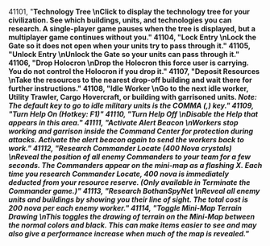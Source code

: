 ﻿41101, "<b>Technology Tree<b> \nClick to display the technology tree for your civilization. See which buildings, units, and technologies you can research. A single-player game pauses when the tree is displayed, but a multiplayer game continues without you."
41104, "<b>Lock Entry<b> \nLock the Gate so it does not open when your units try to pass through it."
41105, "<b>Unlock Entry<b> \nUnlock the Gate so your units can pass through it."
41106, "<b>Drop Holocron<b> \nDrop the Holocron this force user is carrying. You do not control the Holocron if you drop it."
41107, "<b>Deposit Resources<b> \nTake the resources to the nearest drop-off building and wait there for further instructions."
41108, "<b>Idle Worker<b> \nGo to the next idle worker, Utility Trawler, Cargo Hovercraft, or building with garrisoned units. <i>Note: The default key to go to idle military units is the COMMA (,) key.<i>"
41109, "<b>Turn Help On (Hotkey: F1)<b>"
41110, "<b>Turn Help Off<b> \nDisable the Help that appears in this area."
41111, "<b>Activate Alert Beacon<b> \nWorkers stop working and garrison inside the Command Center for protection during attacks. Activate the alert beacon again to send the workers back to work."
41112, "<b>Research Commander Locate (400 Nova crystals)<b> \nReveal the position of all enemy Commanders to your team for a few seconds. The Commanders appear on the mini-map as a flashing X. Each time you research Commander Locate, 400 nova is immediately deducted from your resource reserve. (Only available in Terminate the Commander game.)"
41113, "<b>Research BothanSpyNet<b> \nReveal all enemy units and buildings by showing you their line of sight. The total cost is 200 nova per each enemy worker."
41114, "<b>Toggle Mini-Map Terrain Drawing<b> \nThis toggles the drawing of terrain on the Mini-Map between the normal colors and black.  This can make items easier to see and may also give a performance increase when much of the map is revealed."
